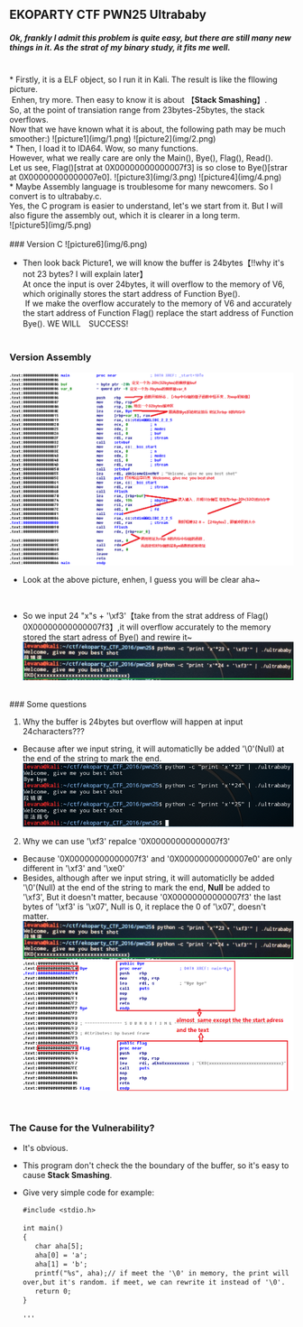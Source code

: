 ## EKOPARTY CTF  PWN25 Ultrababy

##### Ok, frankly I admit this problem is quite easy, but there are still many new things in it. As the strat of my binary study, it fits me well.
<br>
* Firstly, it is a ELF object, so I run it in Kali. The result is like the fllowing picture.</br>
  Enhen, try more. Then easy to know it is about 【<strong>Stack Smashing</strong>】.<br>
  So, at the point of transiation range from 23bytes-25bytes, the stack overflows.<br> 
  Now that we have known what it is about, the following path may be much smoother:)
   ![picture1](img/1.png)
   ![picture2](img/2.png)
  <br>
*  Then, I load it to IDA64. Wow, so many functions. <br>
   However, what we really care are only the Main(), Bye(), Flag(), Read().<br>
   Let us see, Flag()[strat at 0X00000000000007f3] is so close to Bye()[strar at 0X00000000000007e0].
   ![picture3](img/3.png)
   ![picture4](img/4.png)
   <br>
*  Maybe Assembly language is troublesome for many newcomers. So I convert is to ultrababy.c.<br>
   Yes, the C program is easier to understand, let's we start from it. But I will also figure the assembly out, which it is clearer in a long term.<br>
   ![picture5](img/5.png)
   <br>
   <br>
### Version C
   ![picture6](img/6.png)

* Then look back Picture1, we will know the buffer is 24bytes【!!why it's not 23 bytes? I will explain later】<br>
  At once the input is over 24bytes, it will overflow to the memory of V6, which originally stores the start address of Function Bye().<br>
  If we make the overflow accurately to the memory of V6 and accurately the start address of Function Flag() replace the start address of Function Bye(). WE WILL　SUCCESS!
  <br>
  <br>
### Version Assembly
  ![picture7](img/7.png)

* Look at the above picture, enhen, I guess you will be clear aha~<br>


<br>

* So we input 24 "x"s + '\xf3'【take from the strat address of Flag() 0X00000000000007f3】,it will overflow accurately to the memory stored the start adress of Bye() and rewire it~
   ![picture8](img/8.png)

<br>
### Some questions

1. Why the buffer is 24bytes but overflow will happen at input 24characters???
 * Because after we input string, it will automaticlly be added '\0'(Null) at the end of the string to mark the end.
 ![picture9](img/9.png)
 
2. Why we can use '\xf3' repalce '0X00000000000007f3'
 * Because '0X00000000000007f3' and '0X00000000000007e0' are only different in '\xf3' and '\xe0'
 * Besides, although after we input string, it will automaticlly be added '\0'(Null) at the end of the string to mark the end, <strong>Null</strong> be added to '\xf3', But it doesn't matter, because '0X00000000000007f3' the last bytes of '\xf3' is '\x07', Null is 0, it replace the 0 of '\x07', doesn't matter.
 ![picture10](img/10.png)
 ![picture11](img/11.png)
<br>

### The Cause for the Vulnerability?

* It's obvious.
* This program don't check the the boundary of the buffer, so it's easy to cause <strong>Stack Smashing</strong>.
* Give very simple code for example:
  
  ```
  #include <stdio.h>
  
  int main()
  {
     char aha[5];
     aha[0] = 'a';
     aha[1] = 'b';
     printf("%s", aha);// if meet the '\0' in memory, the print will over,but it's random. if meet, we can rewrite it instead of '\0'.
     return 0;
  }
  
  '''
  
